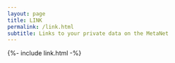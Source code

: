 ```yaml
---
layout: page
title: LINK
permalink: /link.html
subtitle: Links to your private data on the MetaNet
---
```


{%- include link.html -%}
